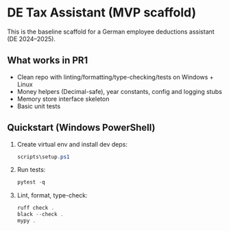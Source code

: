# DE Tax Assistant (MVP scaffold)

This is the baseline scaffold for a German employee deductions assistant (DE 2024–2025).

## What works in PR1
- Clean repo with linting/formatting/type-checking/tests on Windows + Linux
- Money helpers (Decimal-safe), year constants, config and logging stubs
- Memory store interface skeleton
- Basic unit tests

## Quickstart (Windows PowerShell)

1.  Create virtual env and install dev deps:
    ```powershell
    scripts\setup.ps1
    ```

2.  Run tests:
    ```powershell
    pytest -q
    ```

3.  Lint, format, type-check:
    ```powershell
    ruff check .
    black --check .
    mypy .
    ```